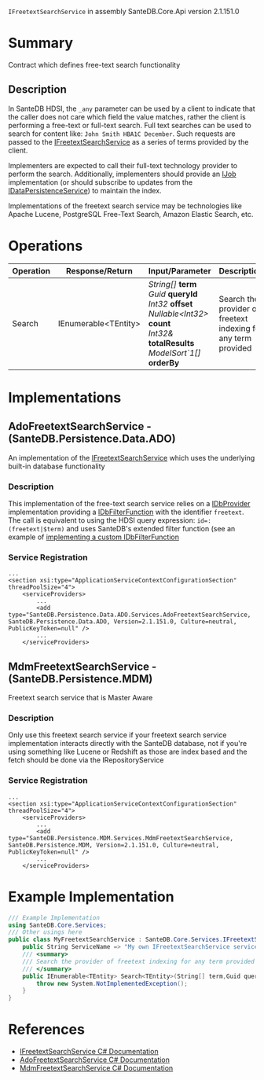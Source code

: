 `IFreetextSearchService` in assembly SanteDB.Core.Api version 2.1.151.0

# Summary
Contract which defines free-text search functionality

## Description
In SanteDB HDSI, the ```_any``` parameter can be used by a client to indicate that the caller does not
            care which field the value matches, rather the client is performing a free-text or full-text search. Full text
            searches can be used to search for content like: ```John Smith HBA1C December```. Such requests are passed
            to the [IFreetextSearchService](http://santesuite.org/assets/doc/net/html/T_SanteDB_Core_Services_IFreetextSearchService.htm) as a series of terms provided by the client.

Implementers are expected to call their full-text technology provider to perform the search. Additionally, 
            implementers should provide an [IJob](http://santesuite.org/assets/doc/net/html/T_SanteDB_Core_Jobs_IJob.htm) implementation (or should subscribe to updates from the [IDataPersistenceService](http://santesuite.org/assets/doc/net/html/T_SanteDB_Core_Services_IDataPersistenceService.htm))
            to maintain the index.

Implementations of the freetext search service may be technologies like Apache Lucene, PostgreSQL Free-Text Search, Amazon Elastic Search, etc.

# Operations

|Operation|Response/Return|Input/Parameter|Description|
|-|-|-|-|
|Search|IEnumerable&lt;TEntity>|*String[]* **term**<br/>*Guid* **queryId**<br/>*Int32* **offset**<br/>*Nullable&lt;Int32>* **count**<br/>*Int32&* **totalResults**<br/>*ModelSort`1[]* **orderBy**|Search the provider of freetext indexing for any term provided|

# Implementations


## AdoFreetextSearchService - (SanteDB.Persistence.Data.ADO)
An implementation of the [IFreetextSearchService](http://santesuite.org/assets/doc/net/html/T_SanteDB_Core_Services_IFreetextSearchService.htm) which uses the underlying built-in database functionality
### Description
This implementation of the free-text search service relies on a [IDbProvider](http://santesuite.org/assets/doc/net/html/T_SanteDB_OrmLite_Providers_IDbProvider.htm) implementation 
            providing a [IDbFilterFunction](http://santesuite.org/assets/doc/net/html/T_SanteDB_OrmLite_Providers_IDbFilterFunction.htm) with the identifier ```freetext```. The call is equivalent to using the 
            HDSI query expression: ```id=:(freetext|$term)``` and uses SanteDB's extended filter function (see an example
            of [implementing a custom IDbFilterFunction](https://help.santesuite.org/developers/server-plugins/custom-algorithms#implementing-custom-idbfilterfunction)

### Service Registration
```markup
...
<section xsi:type="ApplicationServiceContextConfigurationSection" threadPoolSize="4">
	<serviceProviders>
		...
		<add type="SanteDB.Persistence.Data.ADO.Services.AdoFreetextSearchService, SanteDB.Persistence.Data.ADO, Version=2.1.151.0, Culture=neutral, PublicKeyToken=null" />
		...
	</serviceProviders>
```

## MdmFreetextSearchService - (SanteDB.Persistence.MDM)
Freetext search service that is Master Aware
### Description
Only use this freetext search service if your freetext search service implementation interacts directly with the
            SanteDB database, not if you're using something like Lucene or Redshift as those are index based and the fetch should
            be done via the IRepositoryService

### Service Registration
```markup
...
<section xsi:type="ApplicationServiceContextConfigurationSection" threadPoolSize="4">
	<serviceProviders>
		...
		<add type="SanteDB.Persistence.MDM.Services.MdmFreetextSearchService, SanteDB.Persistence.MDM, Version=2.1.151.0, Culture=neutral, PublicKeyToken=null" />
		...
	</serviceProviders>
```
# Example Implementation
```csharp
/// Example Implementation
using SanteDB.Core.Services;
/// Other usings here
public class MyFreetextSearchService : SanteDB.Core.Services.IFreetextSearchService { 
	public String ServiceName => "My own IFreetextSearchService service";
	/// <summary>
	/// Search the provider of freetext indexing for any term provided
	/// </summary>
	public IEnumerable<TEntity> Search<TEntity>(String[] term,Guid queryId,Int32 offset,Nullable<Int32> count,Int32& totalResults,ModelSort`1[] orderBy){
		throw new System.NotImplementedException();
	}
}
```

# References

* [IFreetextSearchService C# Documentation](http://santesuite.org/assets/doc/net/html/T_SanteDB_Core_Services_IFreetextSearchService.htm)
* [AdoFreetextSearchService C# Documentation](http://santesuite.org/assets/doc/net/html/T_SanteDB_Persistence_Data_ADO_Services_AdoFreetextSearchService.htm)
* [MdmFreetextSearchService C# Documentation](http://santesuite.org/assets/doc/net/html/T_SanteDB_Persistence_MDM_Services_MdmFreetextSearchService.htm)
